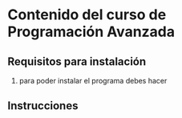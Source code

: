 # Contenido del curso de Programación Avanzada

## Requisitos para instalación
1. para poder instalar el programa debes hacer

## Instrucciones